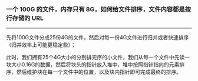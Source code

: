 ### 一个 100G 的文件，内存只有 8G，如何给文件排序，文件内容都是按行存储的 URL

------

先将100G文件分成25份4G的文件，然后对每一份4G文件进行归并或者快速排序（归并效率上可能更稳定些）；

此时，我们拥有25个4G大小的分别排完序的小文件，我们从每一个文件中先读一块大小0.16G的数据，然后将块头的指针放入堆中，堆中按照指针指向的元素排序，然后维护块在每一个文件中的位置，以及块内指针即可完成最终的排序。